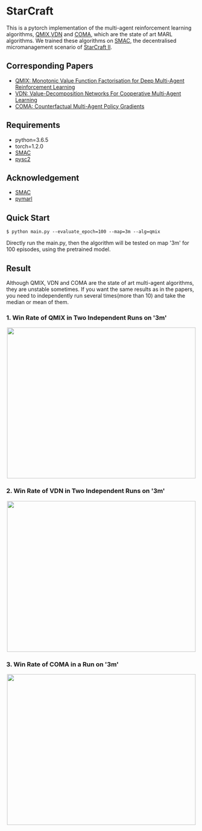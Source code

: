 # StarCraft
This is a pytorch implementation of the multi-agent reinforcement learning algorithms, [QMIX](https://arxiv.org/abs/1803.11485),[VDN](https://arxiv.org/abs/1706.05296) and [COMA](https://arxiv.org/abs/1705.08926), which are the state of art MARL algorithms. We trained these algorithms on [SMAC](https://github.com/oxwhirl/smac), the decentralised micromanagement scenario of [StarCraft II](https://en.wikipedia.org/wiki/StarCraft_II:_Wings_of_Liberty).

## Corresponding Papers

- [QMIX: Monotonic Value Function Factorisation for Deep Multi-Agent Reinforcement Learning](https://arxiv.org/abs/1803.11485)
- [VDN: Value-Decomposition Networks For Cooperative Multi-Agent Learning](https://arxiv.org/abs/1706.05296)
- [COMA: Counterfactual Multi-Agent Policy Gradients](https://arxiv.org/abs/1705.08926)

## Requirements

- python=3.6.5
- torch=1.2.0
- [SMAC](https://github.com/oxwhirl/smac)
- [pysc2](https://github.com/deepmind/pysc2)

## Acknowledgement

+ [SMAC](https://github.com/oxwhirl/smac)
+ [pymarl](https://github.com/oxwhirl/pymarl)

## Quick Start

```shell
$ python main.py --evaluate_epoch=100 --map=3m --alg=qmix
```

Directly run the main.py, then the algorithm will be tested on map '3m' for 100 episodes, using the pretrained model.

## Result
Although QMIX, VDN and COMA are the state of art multi-agent algorithms, they are unstable sometimes. If you want the same results as in the papers, you need to independently run several times(more than 10) and take the median or mean of them.

### 1. Win Rate of QMIX in Two Independent Runs on '3m'
<div align=center><img width = '500' height ='400' src ="https://github.com/starry-sky6688/StarCraft/blob/master/model/qmix/3m/compare.png"/></div>

### 2. Win Rate of VDN in Two Independent Runs on '3m'
<div align=center><img width = '500' height ='400' src ="https://github.com/starry-sky6688/StarCraft/blob/master/model/vdn/3m/compare.png"/></div>

### 3. Win Rate of COMA in a Run on '3m'
<div align=center><img width = '500' height ='400' src ="https://github.com/starry-sky6688/StarCraft/blob/master/model/coma/3m/plt.png"/></div>
